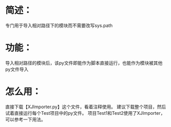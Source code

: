 


# 简述：
专门用于导入相对路径下的模块而不需要改写sys.path


# 功能：
导入相对路径的模块后，该py文件即能作为脚本直接运行，也能作为模块被其他py文件导入


# 怎么用：
直接下载【XJImporter.py】这个文件，看着注释使用。
建议下载整个项目，然后试着直接运行每个Test项目中的py文件。
项目Test1和Test2使用了XJImporter，可以参考一下用法。


